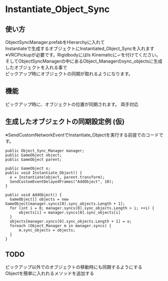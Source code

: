 # Instantiate_Object_Sync
## 使い方
ObjectSyncManager.prefabをHierarchyに入れて  
Instantiateで生成するオブジェクトにInstantiated_Object_Syncを入れます  
※VRCPickupが必要です。RigidbodyにはIs Kinematicに✓を付けてください。  
そしてObjectSyncManagerの中にあるObject_Managerのsync_objectsに生成したオブジェクトを入れる事で  
ピックアップ時にオブジェクトの同期が取れるようになります。  

## 機能
ピックアップ時に、オブジェクトの位置が同期されます。
両手対応

## 生成したオブジェクトの同期設定例 (仮)
※SendCustomNetworkEventでInstantiate_Objectを実行する前提でのコードです。
```diff_csharp
public Object_Sync_Manager manager;
public GameObject object;
public GameObject parent;

public GameObject o;
public void Instantiate_Object() {
  o = Instantiate(object, parent.transform);
  SendCustomEventDelayedFrames("AddObject", 10);
}

public void AddObject() {
  GameObject[] objects = new GameObject[manager.syncs[0].sync_objects.Length + 1];
  for (int i = 0; manager.syncs[0].sync_objects.Length > i; ++i) {
      objects[i] = manager.syncs[0].sync_objects[i]
  }
  objects[manager.syncs[0].sync_objects.Length + 1] = o;
  foreach (Object_Manager m in manager.syncs) {
      m.sync_objects = objects;
  }
}
```

## TODO
ピックアップ以外でのオブジェクトの移動時にも同期するようにする  
Objectを簡単に入れれるメソッドを追加する
